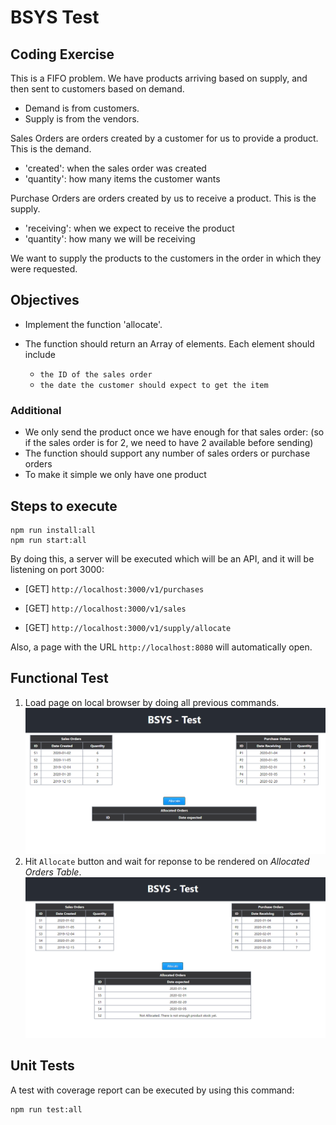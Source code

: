 # BSYS Test
## Coding Exercise
This is a FIFO problem. We have products arriving based on supply, and then sent to customers based on demand.

* Demand is from customers.
* Supply is from the vendors.

Sales Orders are orders created by a customer for us to provide a product. This is the demand.

* 'created': when the sales order was created
* 'quantity': how many items the customer wants

Purchase Orders are orders created by us to receive a product. This is the supply.

* 'receiving': when we expect to receive the product
* 'quantity': how many we will be receiving

We want to supply the products to the customers in the order in which they were requested.


## Objectives
* Implement the function 'allocate'.
* The function should return an Array of elements. Each element should include

    * `the ID of the sales order`
    * `the date the customer should expect to get the item`

### Additional
* We only send the product once we have enough for that sales order: (so if the sales order is for 2, we need to have 2 available before sending)
* The function should support any number of sales orders or purchase orders
* To make it simple we only have one product


## Steps to execute
``` 
npm run install:all
npm run start:all
```

By doing this, a server will be executed which will be an API, and it will be listening on port 3000:

- [GET] `http://localhost:3000/v1/purchases`

- [GET] `http://localhost:3000/v1/sales`

- [GET] `http://localhost:3000/v1/supply/allocate`

Also, a page with the URL `http://localhost:8080` will automatically open.


## Functional Test
1. Load page on local browser by doing all previous commands.
![alt text](./src/Screenshot1.png)
2. Hit `Allocate` button and wait for reponse to be rendered on *Allocated Orders Table*.
![alt text](./src/Screenshot2.png)


## Unit Tests
A test with coverage report can be executed by using this command:
```
npm run test:all
```
